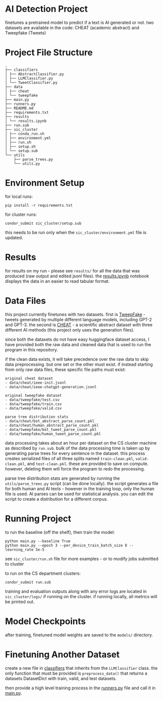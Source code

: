 # AI Detection Project

finetunes a pretrained model to predict if a text is AI generated or not. 
two datasets are available in the code: CHEAT (academic abstract) and Tweepfake (Tweets)


# Project File Structure
```commandline
.
├── classifiers
│ ├── AbstractClassifier.py
│ ├── LLMClassifier.py
│ └── TweetClassifier.py
├── data
│ ├── cheat
│ └── tweepfake
├── main.py
├── runners.py
├── README.md
├── requirements.txt
├── results
│ └── results.ipynb
├── run.sub
├── sic_cluster
│ ├── conda_run.sh
│ ├── environment.yml
│ ├── run.sh
│ ├── setup.sh
│ └── setup.sub
└── utils
    ├── parse_trees.py
    └── utils.py
```

# Environment Setup

for local runs:
```commandline
pip install -r requirements.txt
```

for cluster runs:
```commandline
condor_submit sic_cluster/setup.sub
```
this needs to be run only when the `sic_cluster/environment.yml` file is updated.


# Results
for results on my run - please see `results/` for all the data that was produced
(raw output and edited jsonl files). the [results.ipynb](results/results.ipynb) notebook 
displays the data in an easier to read tabular format. 


# Data Files
this project currently finetunes with two datasets. 
first is [TweepFake](https://www.kaggle.com/datasets/mtesconi/twitter-deep-fake-text) - tweets
generated by multiple different language models, including GPT-2 and GPT-3.
the second is [CHEAT](https://github.com/botianzhe/CHEAT) - a scientific abstract dataset
with three different AI methods (this project only uses the generation files).

since both the datasets do not have easy huggingface dataset access, I have provided
both the raw data and cleaned data that is used to run the program in this repository.

if the clean data exists, it will take precedence over the raw data to skip data
preprocessing. but one set or the other must exist. if instead starting from only raw data files, 
these specific file paths must exist:
```
original cheat dataset
- data/cheat/ieee-init.jsonl
- data/cheat/ieee-chatgpt-generation.jsonl

original tweepfake dataset
- data/tweepfake/test.csv
- data/tweepfake/train.csv
- data/tweepfake/valid.csv

parse tree distribution stats
- data/cheat/bot_abstract_parse_count.pkl
- data/cheat/human_abstract_parse_count.pkl
- data/tweepfake/bot_tweet_parse_count.pkl
- data/tweepfake/human_tweet_parse_count.pkl
```

data processing takes about an hour per dataset on the CS cluster machine 
as described by `run.sub`. bulk of the data processing time is taken up by generating
parse trees for every sentence in the dataset. this process creates serialized files
of all three splits named `train-clean.pkl`, `valid-clean.pkl`, and `test-clean.pkl`.
these are provided to save on compute. however, deleting them will force the program
to redo the processing.

parse tree distribution stats are generated by running the `utils/parse_trees.py`
script (can be done locally). the script generates a file for both human and AI texts - 
however in the  training loop, only the human file is used. AI parses can be used for statistical
analysis. you can edit the script to create a distribution for a different corpus.


# Running Project
to run the baseline (off the shelf), then train the model:

```commandline
python main.py --baseline True
python main.py --epoch 3 --per_device_train_batch_size 8 --learning_rate 5e-5
```

see `sic_cluster/run.sh` file for more examples - or to modify jobs submitted to cluster

to run on the CS department clusters:
```
condor_submit run.sub
```

training and evaluation outputs along with any error logs are located in `sic_cluster/logs/`
if running on the cluster. if running locally, all metrics will be printed out.


# Model Checkpoints
after training, finetuned model weights are saved to the `models/` directory.

# Finetuning Another Dataset
create a new file in [classifiers](classifiers) that inherits from the `LLMClassifier` class.
the only function that must be provided is `preprocess_data()` that returns a 
datasets DatasetDict with train, valid, and test datasets. 

then provide a high level training process in the [runners.py](runners.py) file
and call it in [main.py](main.py). 
